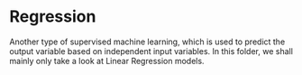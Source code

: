 # Regression
Another type of supervised machine learning, which is used to predict the output variable based on independent input variables. In this folder, we shall mainly only take a look at Linear Regression models. 
